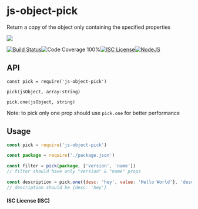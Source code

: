 # js-object-pick

Return a copy of the object only containing the specified properties

<a href="https://nodei.co/npm/js-object-pick/"><img src="https://nodei.co/npm/js-object-pick.png?downloads=true"></a>

[![Build Status](https://img.shields.io/badge/build-passing-brightgreen.svg?style=flat-square)](https://travis-ci.org/joaquimserafim/js-object-pick)![Code Coverage 100%](https://img.shields.io/badge/code%20coverage-100%25-green.svg?style=flat-square)[![ISC License](https://img.shields.io/badge/license-ISC-blue.svg?style=flat-square)](https://github.com/joaquimserafim/js-object-pick/blob/master/LICENSE)[![NodeJS](https://img.shields.io/badge/node-6.1.x-brightgreen.svg?style=flat-square)](https://github.com/joaquimserafim/js-object-pick/blob/master/package.json#L39)

## API
`const pick = require('js-object-pick')`

`pick(jsObject, array:string)`

`pick.one(jsObject, string)`

Note: to pick only one prop should use `pick.one` for better performance

## Usage

``` js
const pick = require('js-object-pick')

const package = require('./package.json')

const filter = pick(package, ['version', 'name'])
// filter should have only "version" & "name" props

const description = pick.one({desc: 'hey', value: 'Hello World'}, 'desc')
// description should be {desc: 'hey'}
```


#### ISC License (ISC)
